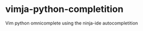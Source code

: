 vimja-python-completition
=========================

Vim python omnicomplete using the ninja-ide autocompletition